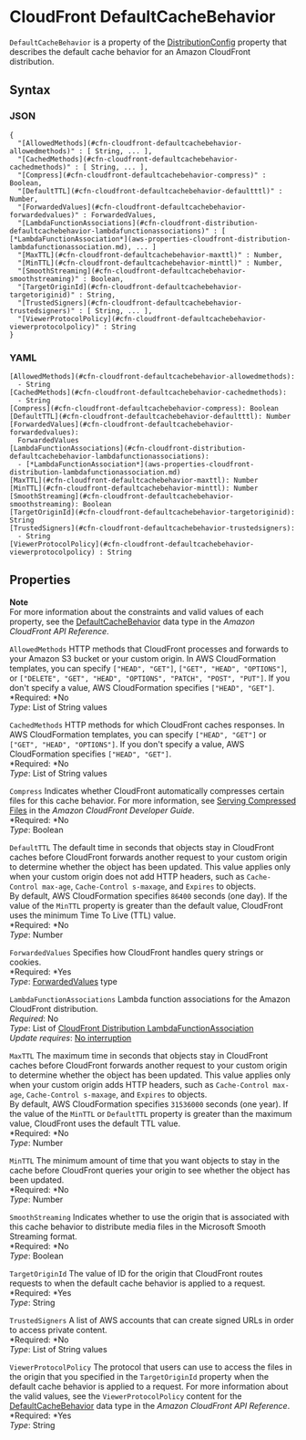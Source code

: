 # CloudFront DefaultCacheBehavior<a name="aws-properties-cloudfront-defaultcachebehavior"></a>

`DefaultCacheBehavior` is a property of the [DistributionConfig](aws-properties-cloudfront-distributionconfig.md) property that describes the default cache behavior for an Amazon CloudFront distribution\.

## Syntax<a name="w3ab2c21c14d187b5"></a>

### JSON<a name="aws-properties-cloudfront-defaultcachebehavior-syntax.json"></a>

```
{
  "[AllowedMethods](#cfn-cloudfront-defaultcachebehavior-allowedmethods)" : [ String, ... ],
  "[CachedMethods](#cfn-cloudfront-defaultcachebehavior-cachedmethods)" : [ String, ... ],
  "[Compress](#cfn-cloudfront-defaultcachebehavior-compress)" : Boolean,
  "[DefaultTTL](#cfn-cloudfront-defaultcachebehavior-defaultttl)" : Number,
  "[ForwardedValues](#cfn-cloudfront-defaultcachebehavior-forwardedvalues)" : ForwardedValues,
  "[LambdaFunctionAssociations](#cfn-cloudfront-distribution-defaultcachebehavior-lambdafunctionassociations)" : [ [*LambdaFunctionAssociation*](aws-properties-cloudfront-distribution-lambdafunctionassociation.md), ... ]
  "[MaxTTL](#cfn-cloudfront-defaultcachebehavior-maxttl)" : Number,
  "[MinTTL](#cfn-cloudfront-defaultcachebehavior-minttl)" : Number,
  "[SmoothStreaming](#cfn-cloudfront-defaultcachebehavior-smoothstreaming)" : Boolean,
  "[TargetOriginId](#cfn-cloudfront-defaultcachebehavior-targetoriginid)" : String,
  "[TrustedSigners](#cfn-cloudfront-defaultcachebehavior-trustedsigners)" : [ String, ... ],
  "[ViewerProtocolPolicy](#cfn-cloudfront-defaultcachebehavior-viewerprotocolpolicy)" : String
}
```

### YAML<a name="aws-properties-cloudfront-defaultcachebehavior-syntax.yaml"></a>

```
[AllowedMethods](#cfn-cloudfront-defaultcachebehavior-allowedmethods):
  - String
[CachedMethods](#cfn-cloudfront-defaultcachebehavior-cachedmethods):
  - String
[Compress](#cfn-cloudfront-defaultcachebehavior-compress): Boolean
[DefaultTTL](#cfn-cloudfront-defaultcachebehavior-defaultttl): Number
[ForwardedValues](#cfn-cloudfront-defaultcachebehavior-forwardedvalues):
  ForwardedValues
[LambdaFunctionAssociations](#cfn-cloudfront-distribution-defaultcachebehavior-lambdafunctionassociations): 
  - [*LambdaFunctionAssociation*](aws-properties-cloudfront-distribution-lambdafunctionassociation.md)
[MaxTTL](#cfn-cloudfront-defaultcachebehavior-maxttl): Number
[MinTTL](#cfn-cloudfront-defaultcachebehavior-minttl): Number
[SmoothStreaming](#cfn-cloudfront-defaultcachebehavior-smoothstreaming): Boolean
[TargetOriginId](#cfn-cloudfront-defaultcachebehavior-targetoriginid): String
[TrustedSigners](#cfn-cloudfront-defaultcachebehavior-trustedsigners):
  - String
[ViewerProtocolPolicy](#cfn-cloudfront-defaultcachebehavior-viewerprotocolpolicy) : String
```

## Properties<a name="w3ab2c21c14d187b7"></a>

**Note**  
For more information about the constraints and valid values of each property, see the [DefaultCacheBehavior](http://docs.aws.amazon.com/cloudfront/latest/APIReference/API_DefaultCacheBehavior.html) data type in the *Amazon CloudFront API Reference*\.

`AllowedMethods`  <a name="cfn-cloudfront-defaultcachebehavior-allowedmethods"></a>
HTTP methods that CloudFront processes and forwards to your Amazon S3 bucket or your custom origin\. In AWS CloudFormation templates, you can specify `["HEAD", "GET"]`, `["GET", "HEAD", "OPTIONS"]`, or `["DELETE", "GET", "HEAD", "OPTIONS", "PATCH", "POST", "PUT"]`\. If you don't specify a value, AWS CloudFormation specifies `["HEAD", "GET"]`\.  
*Required: *No  
*Type*: List of String values

`CachedMethods`  <a name="cfn-cloudfront-defaultcachebehavior-cachedmethods"></a>
HTTP methods for which CloudFront caches responses\. In AWS CloudFormation templates, you can specify `["HEAD", "GET"]` or `["GET", "HEAD", "OPTIONS"]`\. If you don't specify a value, AWS CloudFormation specifies `["HEAD", "GET"]`\.  
*Required: *No  
*Type*: List of String values

`Compress`  <a name="cfn-cloudfront-defaultcachebehavior-compress"></a>
Indicates whether CloudFront automatically compresses certain files for this cache behavior\. For more information, see [Serving Compressed Files](http://docs.aws.amazon.com/AmazonCloudFront/latest/DeveloperGuide/ServingCompressedFiles.html) in the *Amazon CloudFront Developer Guide*\.  
*Required: *No  
*Type*: Boolean

`DefaultTTL`  <a name="cfn-cloudfront-defaultcachebehavior-defaultttl"></a>
The default time in seconds that objects stay in CloudFront caches before CloudFront forwards another request to your custom origin to determine whether the object has been updated\. This value applies only when your custom origin does not add HTTP headers, such as `Cache-Control max-age`, `Cache-Control s-maxage`, and `Expires` to objects\.  
By default, AWS CloudFormation specifies `86400` seconds \(one day\)\. If the value of the `MinTTL` property is greater than the default value, CloudFront uses the minimum Time To Live \(TTL\) value\.  
*Required: *No  
*Type*: Number

`ForwardedValues`  <a name="cfn-cloudfront-defaultcachebehavior-forwardedvalues"></a>
Specifies how CloudFront handles query strings or cookies\.  
*Required: *Yes  
*Type*: [ForwardedValues](aws-properties-cloudfront-forwardedvalues.md) type

`LambdaFunctionAssociations`  <a name="cfn-cloudfront-distribution-defaultcachebehavior-lambdafunctionassociations"></a>
Lambda function associations for the Amazon CloudFront distribution\.  
 *Required*: No  
 *Type*: List of [CloudFront Distribution LambdaFunctionAssociation](aws-properties-cloudfront-distribution-lambdafunctionassociation.md)  
 *Update requires*: [No interruption](using-cfn-updating-stacks-update-behaviors.md#update-no-interrupt) 

`MaxTTL`  <a name="cfn-cloudfront-defaultcachebehavior-maxttl"></a>
The maximum time in seconds that objects stay in CloudFront caches before CloudFront forwards another request to your custom origin to determine whether the object has been updated\. This value applies only when your custom origin adds HTTP headers, such as `Cache-Control max-age`, `Cache-Control s-maxage`, and `Expires` to objects\.  
By default, AWS CloudFormation specifies `31536000` seconds \(one year\)\. If the value of the `MinTTL` or `DefaultTTL` property is greater than the maximum value, CloudFront uses the default TTL value\.  
*Required: *No  
*Type*: Number

`MinTTL`  <a name="cfn-cloudfront-defaultcachebehavior-minttl"></a>
The minimum amount of time that you want objects to stay in the cache before CloudFront queries your origin to see whether the object has been updated\.  
*Required: *No  
*Type*: Number

`SmoothStreaming`  <a name="cfn-cloudfront-defaultcachebehavior-smoothstreaming"></a>
Indicates whether to use the origin that is associated with this cache behavior to distribute media files in the Microsoft Smooth Streaming format\.  
*Required: *No  
*Type*: Boolean

`TargetOriginId`  <a name="cfn-cloudfront-defaultcachebehavior-targetoriginid"></a>
The value of ID for the origin that CloudFront routes requests to when the default cache behavior is applied to a request\.  
*Required: *Yes  
*Type*: String

`TrustedSigners`  <a name="cfn-cloudfront-defaultcachebehavior-trustedsigners"></a>
A list of AWS accounts that can create signed URLs in order to access private content\.  
*Required: *No  
*Type*: List of String values

`ViewerProtocolPolicy`  <a name="cfn-cloudfront-defaultcachebehavior-viewerprotocolpolicy"></a>
The protocol that users can use to access the files in the origin that you specified in the `TargetOriginId` property when the default cache behavior is applied to a request\. For more information about the valid values, see the `ViewerProtocolPolicy` content for the [DefaultCacheBehavior](http://docs.aws.amazon.com/cloudfront/latest/APIReference/API_DefaultCacheBehavior.html) data type in the *Amazon CloudFront API Reference*\.  
*Required: *Yes  
*Type*: String